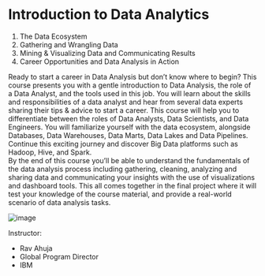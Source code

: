 # Introduction to Data Analytics

1. The Data Ecosystem
2. Gathering and Wrangling Data
3. Mining & Visualizing Data and Communicating Results
4. Career Opportunities and Data Analysis in Action

Ready to start a career in Data Analysis but don’t know where to begin? This course presents you with a gentle introduction to Data Analysis, the role of a Data Analyst, and the tools used in this job. You will learn about the skills and responsibilities of a data analyst and hear from several data experts sharing their tips & advice to start a career. This course will help you to differentiate between the roles of Data Analysts, Data Scientists, and Data Engineers. 
You will familiarize yourself with the data ecosystem, alongside Databases, Data Warehouses, Data Marts, Data Lakes and Data Pipelines. Continue this exciting journey and discover Big Data platforms such as Hadoop, Hive, and Spark.  
By the end of this course you’ll be able to understand the fundamentals of the data analysis process including gathering, cleaning, analyzing and sharing data and communicating your insights with the use of visualizations and dashboard tools. 
This all comes together in the final project where it will test your knowledge of the course material, and provide a real-world scenario of data analysis tasks.  


![image](https://github.com/garynth41/IBM-Data-Analyst-Professional-Certificate/assets/45762811/142df79e-4d63-4eb1-9294-0f2716da6b7a)

Instructor:
- Rav Ahuja
- Global Program Director
- IBM
